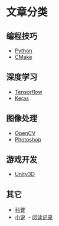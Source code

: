 # 文章分类

## 编程技巧
  - [Python](blog/Python)  
  - [CMake](blog/CMake)

## 深度学习
  - [Tensorflow](blog/Tensorflow)   
  - [Keras](blog/Keras)

## 图像处理
  - [OpenCV](blog/OpenCV) 
  - [Photoshop](blog/Photoshop)

## 游戏开发
  - [Unity3D](blog/Unity3D) 

## 其它
  - [科普](blog/Popularization) 
  - [小说](blog/Novel)
  - [阅读记录](blog/reading_mark)

